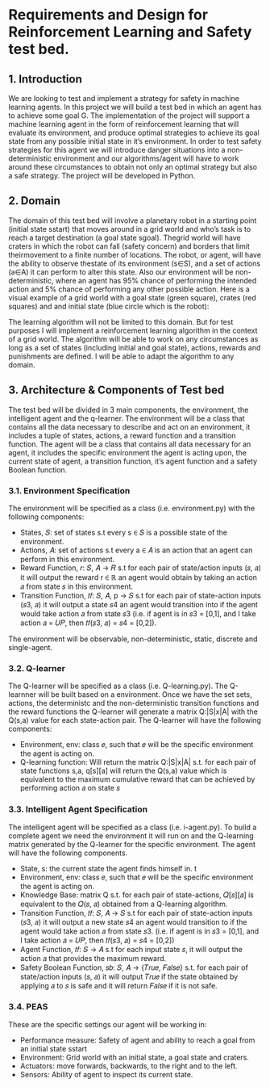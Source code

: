 # Requirements and Design for Reinforcement Learning and Safety test bed.

## 1. Introduction
We are looking to test and implement a strategy for safety in machine learning agents. In this project we will build a test bed in which an agent has to achieve some goal G. The implementation of the project will support a machine learning agent in the form of reinforcement learning that will evaluate its environment, and produce optimal strategies to achieve its goal state from any possible initial state in it’s environment. In order to test safety strategies for this agent we will introduce
danger situations into a non-deterministic environment and our algorithms/agent will have to work around these circumstances to obtain not only an optimal strategy but also a safe strategy. The project will be developed in Python.

## 2. Domain
The domain of this test bed will involve a planetary robot in a starting point (initial state sstart) that moves around in a grid world and who’s task is to reach a target destination (a goal state sgoal). Thegrid world will have craters in which the robot can fall (safety concern) and borders that limit theirmovement to a finite number of locations. The robot, or agent, will have the ability to observe thestate of its environment (s∈S), and a set of actions (a∈A) it can perform to alter this state. Also our environment will be non-deterministic, where an agent has 95% chance of performing the intended action and 5% chance of performing any other possible action. Here is a visual example of a grid world with a goal state (green square), crates (red squares) and and initial state (blue circle which is the robot):

The learning algorithm will not be limited to this domain. But for test purposes I will implement a reinforcement learning algorithm in the context of a grid world. The algorithm will be able to work on any circumstances as long as a set of states (including initial and goal state), actions, rewards and punishments are defined. I will be able to adapt the algorithm to any domain.

## 3. Architecture & Components of Test bed
The test bed will be divided in 3 main components, the environment, the intelligent agent and the q-learner. The environment will be a class that contains all the data necessary to describe and act on an environment, it includes a tuple of states, actions, a reward function and a transition function. The agent will be a class that contains all data necessary for an agent, it includes the specific environment the agent is acting upon, the current state of agent, a transition function, it’s agent function and a safety Boolean function.

### 3.1. Environment Specification

The environment will be specified as a class (i.e. environment.py) with the following components:
- States, 𝑆: set of states s.t every s ∈ 𝑆 is a possible state of the environment.
- Actions, 𝐴: set of actions s.t every a ∈ 𝐴 is an action that an agent can perform in this environment.
- Reward Function, 𝑟: 𝑆, 𝐴 → 𝑅 s.t for each pair of state/action inputs (𝑠, 𝑎) it will output the reward r ∈ ℝ an agent would obtain by taking an action 𝑎 from state 𝑠 in this environment.
- Transition Function, 𝑡𝑓: 𝑆, 𝐴, p → 𝑆 s.t for each pair of state-action inputs (𝑠3, 𝑎) it will output a state 𝑠4 an agent would transition into if the agent would take action 𝑎 from state 𝑠3 (i.e. if agent is in 𝑠3 = [0,1], and I take action 𝑎 = 𝑈𝑃, then 𝑡𝑓(𝑠3, 𝑎) = 𝑠4 = [0,2]).

The environment will be observable, non-deterministic, static, discrete and single-agent.

### 3.2. Q-learner
The Q-learner will be specified as a class (i.e. Q-learning.py). The Q-learnner will be built based on a environment. Once we have the set sets, actions, the deterministc and the non-deterministic transition functions and the reward functions the Q-learner will generate a matrix Q:|S|x|A| with the Q(s,a) value for each state-action pair. The Q-learner will have the following components:
- Environment, env: class 𝑒, such that 𝑒 will be the specific environment the agent is acting on.
- Q-learning function: Will return the matrix Q:|S|x|A| s.t. for each pair of state functions s,a, q[s][a] will return the Q(s,a) value which is equivalent to the maximum cumulative reward that can be achieved by performing action 𝑎 on state 𝑠

### 3.3. Intelligent Agent Specification
The intelligent agent will be specified as a class (i.e. i-agent.py). To build a complete agent we need the environment it will run on and the Q-learning matrix generated by the Q-learner for the specific environment. The agent will have the following components.
- State, s: the current state the agent finds himself in. t
- Environment, env: class 𝑒, such that 𝑒 will be the specific environment the agent is acting on.
- Knowledge Base: matrix Q s.t. for each pair of state-actions, 𝑄[𝑠][𝑎] is equivalent to the 𝑄(𝑠, 𝑎) obtained from a Q-learning algorithm.
- Transition Function, 𝑡𝑓: 𝑆, 𝐴 → 𝑆 s.t for each pair of state-action inputs (𝑠3, 𝑎) it will output a new state 𝑠4 an agent would transition to if the agent would take action 𝑎 from state 𝑠3. (i.e. if agent is in 𝑠3 = [0,1], and I take action 𝑎 = 𝑈𝑃, then 𝑡𝑓(𝑠3, 𝑎) = 𝑠4 = [0,2])
- Agent Function, 𝑡𝑓: 𝑆 → 𝐴 s.t for each input state 𝑠, it will output the action 𝑎 that provides the maximum reward.
- Safety Boolean Function, 𝑠𝑏: 𝑆, 𝐴 → {𝑇𝑟𝑢𝑒, 𝐹𝑎𝑙𝑠𝑒} s.t. for each pair of state/action inputs (𝑠, 𝑎) it will output 𝑇𝑟𝑢𝑒 if the state obtained by applying 𝑎 to 𝑠 is safe and it will return 𝐹𝑎𝑙𝑠𝑒 if it is not safe.

### 3.4. PEAS
These are the specific settings our agent will be working in:
- Performance measure: Safety of agent and ability to reach a goal from an initial state sstart
- Environment: Grid world with an initial state, a goal state and craters.
- Actuators: move forwards, backwards, to the right and to the left.
- Sensors: Ability of agent to inspect its current state.
